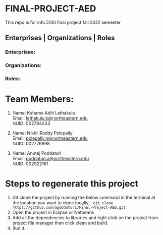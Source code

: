 # FINAL-PROJECT-AED
This repo is for info 5100 final project fall 2022 semester


## Enterprises | Organizations | Roles

### Enterprises:

### Organizations:

### Roles:


# Team Members:

1.  Name: Kshama Aditi Lethakula </br>
    Email:  lethakula.k@northeastern.edu </br>
    NUID: 002784433

2.  Name: Nikhil Reddy Polepally </br>
    Email: polepally.n@northeastern.edu </br>
    NUID: 002776998

3.  Name: Anutej Poddaturi </br>
    Email: poddaturi.a@northeastern.edu </br>
    NUID: 002922161

# Steps to regenerate this project

1. Git clone the project by running the below command in the terminal at the location you want to clone locally: ``` git clone https://github.com/apoddaturi/Final-Project-AED.git```
2. Open the project in Eclipse or Netbeans
3. Add all the dependencies to libraries and right click on the project from project file manager then click clean and build.
4. Run it.
